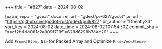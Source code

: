 +++
title = "#827"
date = 2024-08-02

[extra]
repo = "gdext"
docs_rel_url = "gdext/pr-827/godot"
pr_url = "https://github.com/godot-rust/gdext/pull/827"
pr_author = "Dheatly23"
sort_key = 2024-08-02
date_time = 2024-08-02T07:54:50Z
commit_sha = "aecf2b444081c2e809f718f1e628d6298b74ec26"
+++

Add `From<[Elem; N]>` for Packed Array and Optimize `From<Vec<Elem>>`
